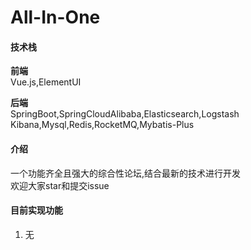 # All-In-One
#### 技术栈
**前端**  
    Vue.js,ElementUI
    
**后端**  
    SpringBoot,SpringCloudAlibaba,Elasticsearch,Logstash  
    Kibana,Mysql,Redis,RocketMQ,Mybatis-Plus
    
#### 介绍
一个功能齐全且强大的综合性论坛,结合最新的技术进行开发  
欢迎大家star和提交issue

#### 目前实现功能
1. 无

    

